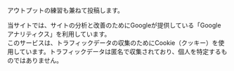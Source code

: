 アウトプットの練習も兼ねて投稿します。

当サイトでは、サイトの分析と改善のためにGoogleが提供している「Google アナリティクス」を利用しています。<br>
このサービスは、トラフィックデータの収集のためにCookie（クッキー）を使用しています。トラフィックデータは匿名で収集されており、個人を特定するものではありません。
